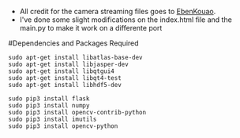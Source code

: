 - All credit for the camera streaming files goes to [EbenKouao](https://github.com/EbenKouao). 
- I've done some slight modifications on the index.html file and the main.py to make it work on a differente port

#Dependencies and Packages Required

```
sudo apt-get install libatlas-base-dev
sudo apt-get install libjasper-dev
sudo apt-get install libqtgui4 
sudo apt-get install libqt4-test
sudo apt-get install libhdf5-dev

sudo pip3 install flask
sudo pip3 install numpy
sudo pip3 install opencv-contrib-python
sudo pip3 install imutils
sudo pip3 install opencv-python
```
